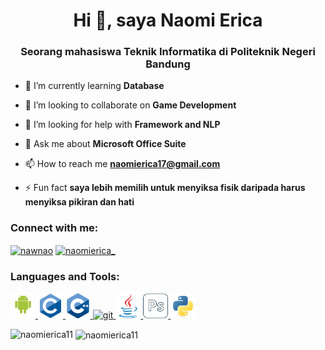 <h1 align="center">Hi 👋, saya Naomi Erica</h1>
<h3 align="center">Seorang mahasiswa Teknik Informatika di Politeknik Negeri Bandung</h3>

- 🌱 I’m currently learning **Database**

- 👯 I’m looking to collaborate on **Game Development**

- 🤝 I’m looking for help with **Framework and NLP**

- 💬 Ask me about **Microsoft Office Suite**

- 📫 How to reach me **naomierica17@gmail.com**

- ⚡ Fun fact **saya lebih memilih untuk menyiksa fisik daripada harus menyiksa pikiran dan hati**

<h3 align="left">Connect with me:</h3>
<p align="left">
<a href="https://twitter.com/nawnao" target="blank"><img align="center" src="https://raw.githubusercontent.com/rahuldkjain/github-profile-readme-generator/master/src/images/icons/Social/twitter.svg" alt="nawnao" height="30" width="40" /></a>
<a href="https://instagram.com/naomierica_" target="blank"><img align="center" src="https://raw.githubusercontent.com/rahuldkjain/github-profile-readme-generator/master/src/images/icons/Social/instagram.svg" alt="naomierica_" height="30" width="40" /></a>
</p>

<h3 align="left">Languages and Tools:</h3>
<p align="left"> <a href="https://developer.android.com" target="_blank" rel="noreferrer"> <img src="https://raw.githubusercontent.com/devicons/devicon/master/icons/android/android-original-wordmark.svg" alt="android" width="40" height="40"/> </a> <a href="https://www.cprogramming.com/" target="_blank" rel="noreferrer"> <img src="https://raw.githubusercontent.com/devicons/devicon/master/icons/c/c-original.svg" alt="c" width="40" height="40"/> </a> <a href="https://www.w3schools.com/cpp/" target="_blank" rel="noreferrer"> <img src="https://raw.githubusercontent.com/devicons/devicon/master/icons/cplusplus/cplusplus-original.svg" alt="cplusplus" width="40" height="40"/> </a> <a href="https://git-scm.com/" target="_blank" rel="noreferrer"> <img src="https://www.vectorlogo.zone/logos/git-scm/git-scm-icon.svg" alt="git" width="40" height="40"/> </a> <a href="https://www.java.com" target="_blank" rel="noreferrer"> <img src="https://raw.githubusercontent.com/devicons/devicon/master/icons/java/java-original.svg" alt="java" width="40" height="40"/> </a> <a href="https://www.photoshop.com/en" target="_blank" rel="noreferrer"> <img src="https://raw.githubusercontent.com/devicons/devicon/master/icons/photoshop/photoshop-line.svg" alt="photoshop" width="40" height="40"/> </a> <a href="https://www.python.org" target="_blank" rel="noreferrer"> <img src="https://raw.githubusercontent.com/devicons/devicon/master/icons/python/python-original.svg" alt="python" width="40" height="40"/> </a> </p>

<p><img align="left" src="https://github-readme-stats.vercel.app/api/top-langs?username=naomierica11&show_icons=true&locale=en&layout=compact" alt="naomierica11" /></p>

<p>&nbsp;<img align="center" src="https://github-readme-stats.vercel.app/api?username=naomierica11&show_icons=true&locale=en" alt="naomierica11" /></p>
